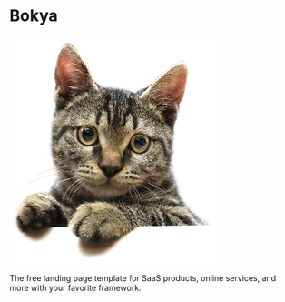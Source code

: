 # Bokya

![Bokya](https://github.com/AmitMirgal/bokya/blob/master/docs/bokya.png)

The free landing page template for SaaS products, online services, and more with your favorite framework.
